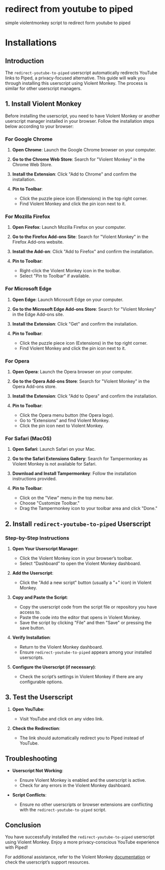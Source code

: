 # redirect from youtube to piped

simple violentmonkey script to redirect form youtube to piped

# Installations 


## Introduction
The `redirect-youtube-to-piped` userscript automatically redirects YouTube links to Piped, a privacy-focused alternative. This guide will walk you through installing this userscript using Violent Monkey. The process is similar for other userscript managers.

## 1. Install Violent Monkey

Before installing the userscript, you need to have Violent Monkey or another userscript manager installed in your browser. Follow the installation steps below according to your browser:

### For Google Chrome

1. **Open Chrome**:
   Launch the Google Chrome browser on your computer.

2. **Go to the Chrome Web Store**:
   Search for "Violent Monkey" in the Chrome Web Store.

3. **Install the Extension**:
   Click "Add to Chrome" and confirm the installation.

4. **Pin to Toolbar**:
   - Click the puzzle piece icon (Extensions) in the top right corner.
   - Find Violent Monkey and click the pin icon next to it.

### For Mozilla Firefox

1. **Open Firefox**:
   Launch Mozilla Firefox on your computer.

2. **Go to the Firefox Add-ons Site**:
   Search for "Violent Monkey" in the Firefox Add-ons website.

3. **Install the Add-on**:
   Click "Add to Firefox" and confirm the installation.

4. **Pin to Toolbar**:
   - Right-click the Violent Monkey icon in the toolbar.
   - Select "Pin to Toolbar" if available.

### For Microsoft Edge

1. **Open Edge**:
   Launch Microsoft Edge on your computer.

2. **Go to the Microsoft Edge Add-ons Store**:
   Search for "Violent Monkey" in the Edge Add-ons site.

3. **Install the Extension**:
   Click "Get" and confirm the installation.

4. **Pin to Toolbar**:
   - Click the puzzle piece icon (Extensions) in the top right corner.
   - Find Violent Monkey and click the pin icon next to it.

### For Opera

1. **Open Opera**:
   Launch the Opera browser on your computer.

2. **Go to the Opera Add-ons Store**:
   Search for "Violent Monkey" in the Opera Add-ons store.

3. **Install the Extension**:
   Click "Add to Opera" and confirm the installation.

4. **Pin to Toolbar**:
   - Click the Opera menu button (the Opera logo).
   - Go to “Extensions” and find Violent Monkey.
   - Click the pin icon next to Violent Monkey.

### For Safari (MacOS)

1. **Open Safari**:
   Launch Safari on your Mac.

2. **Go to the Safari Extensions Gallery**:
   Search for Tampermonkey as Violent Monkey is not available for Safari.

3. **Download and Install Tampermonkey**:
   Follow the installation instructions provided.

4. **Pin to Toolbar**:
   - Click on the "View" menu in the top menu bar.
   - Choose "Customize Toolbar."
   - Drag the Tampermonkey icon to your toolbar area and click "Done."

## 2. Install `redirect-youtube-to-piped` Userscript

### Step-by-Step Instructions

1. **Open Your Userscript Manager**:
   - Click the Violent Monkey icon in your browser’s toolbar.
   - Select “Dashboard” to open the Violent Monkey dashboard.

2. **Add the Userscript**:
   - Click the "Add a new script" button (usually a "+" icon) in Violent Monkey.

3. **Copy and Paste the Script**:
   - Copy the userscript code from the script file or repository you have access to.
   - Paste the code into the editor that opens in Violent Monkey.
   - Save the script by clicking "File" and then "Save" or pressing the save button.

4. **Verify Installation**:
   - Return to the Violent Monkey dashboard.
   - Ensure `redirect-youtube-to-piped` appears among your installed userscripts.

5. **Configure the Userscript (if necessary)**:
   - Check the script’s settings in Violent Monkey if there are any configurable options.

## 3. Test the Userscript

1. **Open YouTube**:
   - Visit YouTube and click on any video link.

2. **Check the Redirection**:
   - The link should automatically redirect you to Piped instead of YouTube.

## Troubleshooting

- **Userscript Not Working**:
  - Ensure Violent Monkey is enabled and the userscript is active.
  - Check for any errors in the Violent Monkey dashboard.

- **Script Conflicts**:
  - Ensure no other userscripts or browser extensions are conflicting with the `redirect-youtube-to-piped` script.

## Conclusion
You have successfully installed the `redirect-youtube-to-piped` userscript using Violent Monkey. Enjoy a more privacy-conscious YouTube experience with Piped!

For additional assistance, refer to the Violent Monkey [documentation](https://violentmonkey.github.io/) or check the userscript’s support resources.

